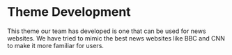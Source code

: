 # Theme Development

This theme our team has developed is one that can be used for news websites. We have tried to mimic the best news websites like BBC and CNN to make it more familiar for users.